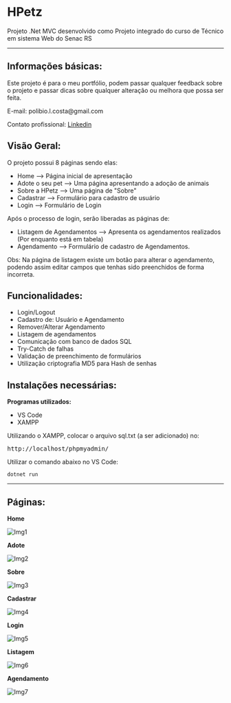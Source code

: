 # HPetz
Projeto .Net MVC desenvolvido como Projeto integrado do curso de Técnico em sistema Web do Senac RS 
<hr>

## Informações básicas:

<p>Este projeto é para o meu portfólio, podem passar qualquer feedback sobre o projeto e passar dicas sobre qualquer alteração ou melhora que possa ser feita.</p>
<p>E-mail: polibio.l.costa@gmail.com</p>
<p>Contato profissional: <a href="https://www.linkedin.com/in/polibio-lins/">Linkedin<a/></p>

## Visão Geral:
  
<p>O projeto possui 8 páginas sendo elas:<p>
  
+ Home               --> Página inicial de apresentação
+ Adote o seu pet    --> Uma página apresentando a adoção de animais
+ Sobre a HPetz      --> Uma página de "Sobre"
+ Cadastrar          --> Formulário para cadastro de usuário
+ Login              --> Formulário de Login

<p> Após o processo de login, serão liberadas as páginas de:</p>

+ Listagem de Agendamentos --> Apresenta os agendamentos realizados (Por enquanto está em tabela)
+ Agendamento              --> Formulário de cadastro de Agendamentos.

<p> Obs: Na página de listagem existe um botão para alterar o agendamento, podendo assim editar campos que tenhas sido preenchidos de forma incorreta.</p>

## Funcionalidades:

+ Login/Logout
+ Cadastro de: Usuário e Agendamento
+ Remover/Alterar Agendamento
+ Listagem de agendamentos
+ Comunicação com banco de dados SQL
+ Try-Catch de falhas
+ Validação de preenchimento de formulários
+ Utilização criptografia MD5 para Hash de senhas

## Instalações necessárias:

<p><strong>Programas utilizados:</strong></p>

+ VS Code
+ XAMPP

<p> Utilizando o XAMPP, colocar o arquivo sql.txt (a ser adicionado) no: <pre>http://localhost/phpmyadmin/</pre></p> 

<p>Utilizar o comando abaixo no VS Code:</p>

<pre><code>dotnet run</code></pre>

<hr>

## Páginas:

<p><strong>Home</strong></p>

![Img1](https://user-images.githubusercontent.com/60347748/152258995-5a639bd0-f2db-438a-990c-972cbb91a701.png)

<p><strong>Adote</strong></p>

![Img2](https://user-images.githubusercontent.com/60347748/152266615-395a6efd-76a3-43b0-a540-6c4784406a2c.png)

<p><strong>Sobre</strong></p>

![Img3](https://user-images.githubusercontent.com/60347748/152267164-7c307853-e304-4180-b1c9-5b2c998ae34b.png)

<p><strong>Cadastrar</strong></p>

![Img4](https://user-images.githubusercontent.com/60347748/152267167-56ae704e-3fa0-4f0c-b6c4-4a1c09a7b74b.png)

<p><strong>Login</strong></p>

![Img5](https://user-images.githubusercontent.com/60347748/152267170-2076c3ad-1f2e-457d-94d3-699ccb10280a.png)

<p><strong>Listagem</strong></p>

![Img6](https://user-images.githubusercontent.com/60347748/152267172-e7956bac-c68b-484e-b7c2-79b579d5a1db.png)

<p><strong>Agendamento</strong></p>

![Img7](https://user-images.githubusercontent.com/60347748/152267173-fd9cb86d-30f0-467d-b896-1c2a53938b62.png)

